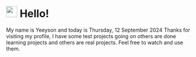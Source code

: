 <h1>
    <img src="https://emojis.slackmojis.com/emojis/images/1643510097/45343/hi.gif?1643510097" width="30"/> 
    Hello!
 </h1>
 <p>
    My name is Yeeyson and today is Thursday, 12 September 2024
    Thanks for visiting my profile, I have some test projects going on others are done learning projects and others are real projects.
    Feel free to watch and use them.
 </p>
